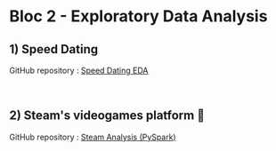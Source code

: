 # Bloc 2 - Exploratory Data Analysis

## 1) Speed Dating

GitHub repository : [Speed Dating EDA](speed-dating) 

<br>

## 2) Steam's videogames platform 👾

GitHub repository : [Steam Analysis (PySpark)](steam-analysis)

<br>
